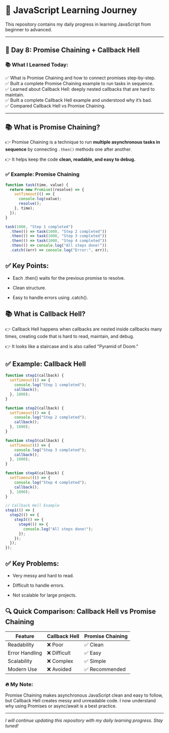 # 🚀 JavaScript Learning Journey

This repository contains my daily progress in learning JavaScript from beginner to advanced.

---

## 📅 Day 8: Promise Chaining + Callback Hell

### 📚 What I Learned Today:

✅ What is Promise Chaining and how to connect promises step-by-step.  
✅ Built a complete Promise Chaining example to run tasks in sequence.  
✅ Learned about Callback Hell: deeply nested callbacks that are hard to maintain.  
✅ Built a complete Callback Hell example and understood why it’s bad.  
✅ Compared Callback Hell vs Promise Chaining.

---

## 📚 What is Promise Chaining?

👉 Promise Chaining is a technique to run **multiple asynchronous tasks in sequence** by connecting `.then()` methods one after another.

👉 It helps keep the code **clean, readable, and easy to debug.**

### ✅ Example: Promise Chaining

```js
function task(time, value) {
  return new Promise((resolve) => {
    setTimeout(() => {
      console.log(value);
      resolve();
    }, time);
  });
}

task(1000, "Step 1 completed")
  .then(() => task(1000, "Step 2 completed"))
  .then(() => task(1000, "Step 3 completed"))
  .then(() => task(1000, "Step 4 completed"))
  .then(() => console.log("All steps done!"))
  .catch((err) => console.log("Error:", err));
```

## ✅ Key Points:

- Each .then() waits for the previous promise to resolve.

- Clean structure.

- Easy to handle errors using .catch().

## 📚 What is Callback Hell?

👉 Callback Hell happens when callbacks are nested inside callbacks many times, creating code that is hard to read, maintain, and debug.

👉 It looks like a staircase and is also called "Pyramid of Doom."

## ✅ Example: Callback Hell

```js
function step1(callback) {
  setTimeout(() => {
    console.log("Step 1 completed");
    callback();
  }, 1000);
}

function step2(callback) {
  setTimeout(() => {
    console.log("Step 2 completed");
    callback();
  }, 1000);
}

function step3(callback) {
  setTimeout(() => {
    console.log("Step 3 completed");
    callback();
  }, 1000);
}

function step4(callback) {
  setTimeout(() => {
    console.log("Step 4 completed");
    callback();
  }, 1000);
}

// Callback Hell Example
step1(() => {
  step2(() => {
    step3(() => {
      step4(() => {
        console.log("All steps done!");
      });
    });
  });
});
```

## ✅ Key Problems:

- Very messy and hard to read.

- Difficult to handle errors.

- Not scalable for large projects.

## 🔍 Quick Comparison: Callback Hell vs Promise Chaining

| Feature        | Callback Hell | Promise Chaining |
| -------------- | ------------- | ---------------- |
| Readability    | ❌ Poor       | ✅ Clean         |
| Error Handling | ❌ Difficult  | ✅ Easy          |
| Scalability    | ❌ Complex    | ✅ Simple        |
| Modern Use     | ❌ Avoided    | ✅ Recommended   |

### 🔥 My Note:

Promise Chaining makes asynchronous JavaScript clean and easy to follow, but Callback Hell creates messy and unreadable code. I now understand why using Promises or async/await is a best practice.

---

_I will continue updating this repository with my daily learning progress. Stay tuned!_
